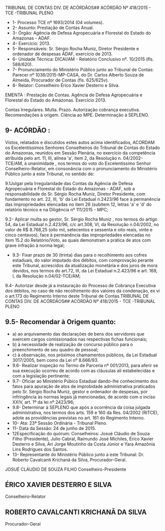 TRIBUNAL DE CONTAS DIV. DE ACÓRDÃOS## ACÓRDÃO Nº 418/2015 - TCE -TRIBUNAL PLENO

- 1- Processo TCE nº 1693/2014 (04 volumes).
- 2- Assunto: Prestação de Contas Anual.
- 3- Órgão: Agência de Defesa Agropecuária e Florestal do Estado do Amazonas - ADAF.
- 4- Exercício: 2013.
- 5- Responsáveis: Sr. Sérgio Rocha Muniz, Diretor Presidente e ordenador de despesas ADAF, exercício de 2013.
- 6- Unidade Técnica: DICAI/AM - Relatório Conclusivo nº. 10/2015 (fls. 588/620).
- 7-  Pronunciamento  do Ministério Público  junto  ao Tribunal  de Contas: Parecer  nº 1038/2015-MP-CASA, do Dr. Carlos Alberto Souza de Almeida, Procurador de Contas (fls. 625/625v).
- 8- Relator: Conselheiro Érico Xavier Desterro e Silva.

EMENTA : Prestação de Contas. Agência de Defesa  Agropecuária  e  Florestal  do  Estado  do Amazonas. Exercício 2013.

Contas Irregulares. Multa. Prazo. Autorização cobrança  executiva. Recomendações  à  origem. Ciência ao MPE. Determinação à SEPLENO.

## 9- ACÓRDÃO :

Vistos, relatados e discutidos estes autos acima identificados, ACORDAM os Excelentíssimos Senhores Conselheiros do Tribunal de Contas do Estado do Amazonas, reunidos  em  Sessão  Plenária,  no  exercício  da  competência  atribuída  pelo  art.  11,  III, alínea 'a', item 2, da Resolução n. 04/2002-TCE/AM, à  unanimidade ,    nos  termos do voto do Excelentíssimo Senhor Conselheiro-Relator, em consonância com o pronunciamento do Ministério Público junto a este Tribunal,  no sentido de:

9.1Julgar pela Irregularidade das Contas da Agência de Defesa Agropecuária e Florestal do Estado do Amazonas - ADAF, sob a responsabilidade do Sr. Sérgio  Rocha  Muniz,  Diretor  Presidente,  com  fundamento  no  art.  22,  III,  'b'    da  Lei Estadual  n.2423/96  face  à  permanência  das  impropriedades  elencadas  no  item  26 (subitem 12, letras 'a' e 'd' do relatório técnico e na Diligência nº 111/2015 - MPC;

9.2- Aplicar multa ao gestor, Sr. Sérgio Rocha Muniz , nos termos do artigo 54, da Lei Estadual n.2.423/96, c/c art.308, VI, da Resolução n.04/2002, no valor de R$ 8.768,25 (oito  mil,  setecentos  e  sessenta  e  oito  reais,  vinte  e  cinco  centavos),  face  à permanência  das  impropriedades  elencadas  no  item  15.2  do  Relatório/Voto,  as  quais demonstram a prática de atos com grave infração à norma legal;

- 9.3- Fixar prazo de 30 (trinta) dias para o recolhimento aos cofres estaduais, do valor imputado dos débitos, com comprovação perante este Tribunal, acrescidos da atualização  monetária  e  dos  juros  de  mora  devidos,  nos  termos  do  art.72,  III,  da  Lei Estadual n.2.423/96 e art. 169, I, da Resolução n.04/02-TCE/AM;

9.4-  Autorizar desde  já  a  instauração  do  Processo  de Cobrança  Executiva dos débitos, no caso de não recolhimento dos valores da condenação, ex vi o art.173 do Regimento Interno deste Tribunal de Contas.TRIBUNAL DE CONTAS DIV. DE ACÓRDÃOS## ACÓRDÃO Nº 418/2015 - TCE -TRIBUNAL PLENO

## 9.5- Recomendar à Origem quanto:

- a) ao arquivamento das declarações de bens dos servidores que exercem cargos comissionados nas respectivas fichas funcionais;
- b) à necessidade de realização de concurso público para o preenchimento de seu quadro de pessoal;
- c) à  observação,  nos  próximos  chamamentos  públicos,  da  Lei  Estadual 3017/2005, bem como da Lei nº 8.666/93.
- 9.6- Realizar inspeção no Termo de Parceria nº 001/2013, para aferir se sua execução  ocorreu  de  acordo  com  as  cláusulas  ali  estabelecidas  e  com  a  legislação pertinente;
- 9.7-  Oficiar  ao  Ministério  Púbico  Estadual dando-lhe  conhecimento  dos fatos  para  apuração  de  atos  de  improbidade  administrativa  praticados  pelo  Sr.  Sérgio Rocha  Muniz,  gestor  e  ordenador  de  despesas,  por  infringência  às  normas  legais  já mencionadas, de acordo com o inciso XXIV, art. 1º da lei nº 2423/96;
- 9.8-  Determinar  à  SEPLENO que  após  a  ocorrência  da  coisa  julgada administrativa,  nos  termos  dos  arts.  159  e  160  da  Res.  04/2002  (RITCE),  adote  as providências previstas no art. 161 do Regimento Interno.
- 10- Ata: 23ª Sessão Ordinária - Tribunal Pleno.
- 11- Data da Sessão: 24 de junho de 2015.
- 12Especificação do quórum: Conselheiros: Josué Cláudio de Souza Filho (Presidente),  Julio  Cabral,  Raimundo  José  Michiles,  Érico  Xavier  Desterro  e  Silva,  Ari Jorge Moutinho da Costa Júnior e Yara Amazônia Lins Rodrigues dos Santos.
- 13- Representante do Ministério Público junto a este Tribunal: Dr. Roberto Cavalcanti Krichanã da Silva, Procurador-Geral.

JOSUÉ CLÁUDIO DE SOUZA FILHO Conselheiro-Presidente

## ÉRICO XAVIER DESTERRO E SILVA

Conselheiro-Relator

## ROBERTO CAVALCANTI KRICHANÃ DA SILVA

Procurador-Geral
